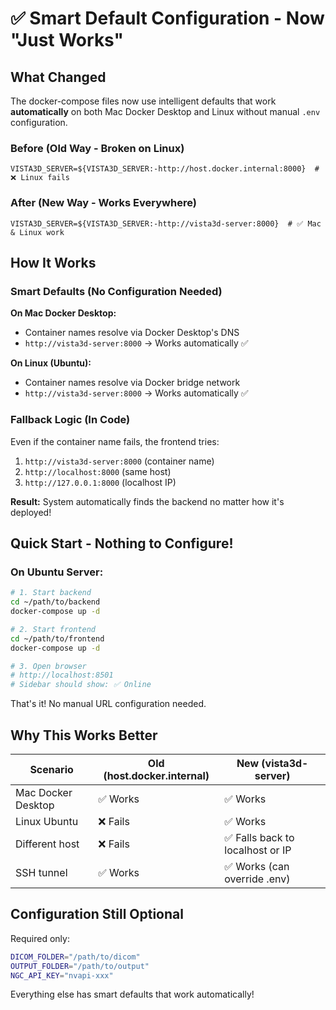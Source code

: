 # ✅ Smart Default Configuration - Now "Just Works"

## What Changed

The docker-compose files now use intelligent defaults that work **automatically** on both Mac Docker Desktop and Linux without manual `.env` configuration.

### Before (Old Way - Broken on Linux)
```
VISTA3D_SERVER=${VISTA3D_SERVER:-http://host.docker.internal:8000}  # ❌ Linux fails
```

### After (New Way - Works Everywhere)
```
VISTA3D_SERVER=${VISTA3D_SERVER:-http://vista3d-server:8000}  # ✅ Mac & Linux work
```

## How It Works

### Smart Defaults (No Configuration Needed)

**On Mac Docker Desktop:**
- Container names resolve via Docker Desktop's DNS
- `http://vista3d-server:8000` → Works automatically ✅

**On Linux (Ubuntu):**
- Container names resolve via Docker bridge network
- `http://vista3d-server:8000` → Works automatically ✅

### Fallback Logic (In Code)

Even if the container name fails, the frontend tries:
1. `http://vista3d-server:8000` (container name)
2. `http://localhost:8000` (same host)
3. `http://127.0.0.1:8000` (localhost IP)

**Result:** System automatically finds the backend no matter how it's deployed!

## Quick Start - Nothing to Configure!

### On Ubuntu Server:

```bash
# 1. Start backend
cd ~/path/to/backend
docker-compose up -d

# 2. Start frontend  
cd ~/path/to/frontend
docker-compose up -d

# 3. Open browser
# http://localhost:8501
# Sidebar should show: ✅ Online
```

That's it! No manual URL configuration needed.

## Why This Works Better

| Scenario | Old (host.docker.internal) | New (vista3d-server) |
|----------|---------------------------|---------------------|
| Mac Docker Desktop | ✅ Works | ✅ Works |
| Linux Ubuntu | ❌ Fails | ✅ Works |
| Different host | ❌ Fails | ✅ Falls back to localhost or IP |
| SSH tunnel | ✅ Works | ✅ Works (can override .env) |

## Configuration Still Optional

Required only:
```bash
DICOM_FOLDER="/path/to/dicom"
OUTPUT_FOLDER="/path/to/output"
NGC_API_KEY="nvapi-xxx"
```

Everything else has smart defaults that work automatically!
